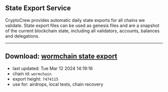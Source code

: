 ## State Export Service
CryptoCrew provides automatic daily state exports for all chains we validate. State export files can be used as genesis files and are a snapshot of the current blockchain state, including all validators, accounts, balances and delegations.

---
**Download: [wormchain state export](https://dl-eu2.ccvalidators.com/SERVICE/wormchain/wormchain_export_7474115.json)**
---

- last updated: Tue Mar 12 2024 14:19:16
- chain id: `wormchain`
- export height: `7474115`
- use for: airdrops, local tests, chain recovery
